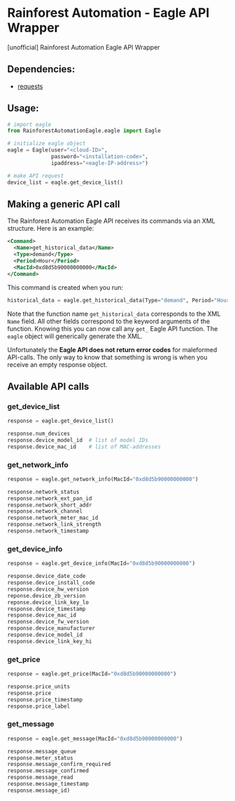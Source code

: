 # Rainforest Automation - Eagle API Wrapper
[unofficial] Rainforest Automation Eagle API Wrapper

## Dependencies:
* [requests](http://docs.python-requests.org/)

## Usage:
```py
# import eagle
from RainforestAutomationEagle.eagle import Eagle

# initialize eagle object
eagle = Eagle(user="<cloud-ID>",
              password="<installation-code>",
              ipaddress="<eagle-IP-address>")

# make API request
device_list = eagle.get_device_list()
```

## Making a generic API call

The Rainforest Automation Eagle API receives its commands via an XML structure. Here is an example:
```xml
<Command>
  <Name>get_historical_data</Name>
  <Type>demand</Type>
  <Period>Hour</Period>
  <MacId>0xd8d5b90000000000</MacId>
</Command>
```

This command is created when you run:
```py
historical_data = eagle.get_historical_data(Type="demand", Period="Hour", MacId="0xd8d5b90000000000")
```

Note that the function name `get_historical_data` corresponds to the XML `Name` field. All other fields correspond to the keyword arguments of the function. Knowing this you can now call any `get_` Eagle API function. The `eagle` object will generically generate the XML.

Unfortunately the **Eagle API does not return error codes** for maleformed API-calls. The only way to know that something is wrong is when you receive an empty response object.

## Available API calls

### get_device_list
```py
response = eagle.get_device_list()

response.num_devices
response.device_model_id  # list of model IDs
response.device_mac_id    # list of MAC-addresses
```

### get_network_info
```py
response = eagle.get_network_info(MacId="0xd8d5b90000000000")

response.network_status
response.network_ext_pan_id
response.network_short_addr
response.network_channel
response.network_meter_mac_id
response.network_link_strength
response.network_timestamp
```

### get_device_info
```py
response = eagle.get_device_info(MacId="0xd8d5b90000000000")

response.device_date_code
response.device_install_code
response.device_hw_version
reponse.device_zb_version
reponse.device_link_key_lo
response.device_timestamp
response.device_mac_id
response.device_fw_version
response.device_manufacturer
response.device_model_id
response.device_link_key_hi
```

### get_price
```py
response = eagle.get_price(MacId="0xd8d5b90000000000")

response.price_units
response.price
response.price_timestamp
response.price_label
```

### get_message
```py
response = eagle.get_message(MacId="0xd8d5b90000000000")

response.message_queue
response.meter_status
response.message_confirm_required
response.message_confirmed
response.message_read
response.message_timestamp
response.message_id)
```


